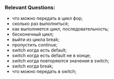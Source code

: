 ### Relevant Questions:
- что можно передать в цикл фор;
- сколько раз выполниться;
- как выполняется цикл, последовательность;
- бесконечный цикл;
- выйти из цикла break;
- пропустить continue;
- switch когда есть default;
- switch когда есть default не в конце;
- switch когда повторяются значения в switch;
- switch когда break;
- что можно передать в switch;






